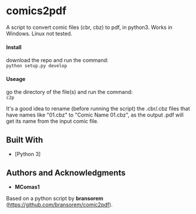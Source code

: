 # comics2pdf
A script to convert comic files (cbr, cbz) to pdf, in python3. Works in Windows. Linux not tested.

<h4>Install</h4>
download the repo and run the command:
<br><code>python setup.py develop</code>


<h4>Useage</h4>
go the directory of the file(s) and run the command:
<br><code>c2p</code>



It's a good idea to rename (before running the script) the .cbr/.cbz files that have
names like "01.cbz" to "Comic Name 01.cbz", as the output .pdf will get its name from
the input comic file.

## Built With

* [Python 3]

## Authors and Acknowledgments

* **MComas1**

Based on a python script by **bransorem** (https://github.com/bransorem/comic2pdf).
